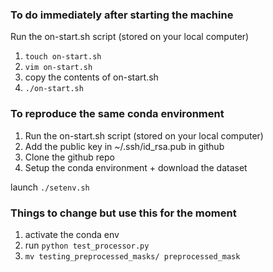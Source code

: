 ### To do immediately after starting the machine
Run the on-start.sh script (stored on your local computer)

1. `touch on-start.sh`
2. `vim on-start.sh`
3. copy the contents of on-start.sh
4. `./on-start.sh`


### To reproduce the same conda environment

1. Run the on-start.sh script (stored on your local computer)
2. Add the public key in ~/.ssh/id_rsa.pub in github
3. Clone the github repo
4. Setup the conda environment + download the dataset

launch `./setenv.sh`



### Things to change but use this for the moment

1. activate the conda env 
2. run `python test_processor.py`
3. `mv testing_preprocessed_masks/ preprocessed_mask`